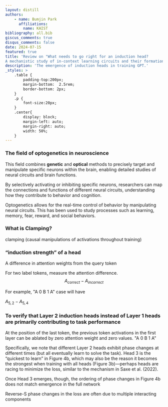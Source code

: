 ```yaml
---
layout: distill
authors: 
    - name: Bumjin Park
      affiliations:
        name: KAIST
bibliography: all.bib
giscus_comments: true
disqus_comments: false
date: 2024-07-15
featured: true
title: 'Review on "What needs to go right for an induction head?
A mechanistic study of in-context learning circuits and their formation"'
description: 'The emergence of induction heads in training GPT.'
_styles: >
    .table {
        padding-top:200px;
        margin-bottom:  2.5rem;
        border-bottom: 2px;
    }
    .p {
        font-size:20px;
    }
    .center{
        display: block;
        margin-left: auto;
        margin-right: auto;
        width: 50%;
    }
---
```





### The field of optogenetics in neuroscience

This field combines **genetic** and **optical** methods to precisely target and manipulate specific neurons within the brain, enabling detailed studies of neural circuits and brain functions.

By selectively activating or inhibiting specific neurons, researchers can map the connections and functions of different neural circuits, understanding how they contribute to behavior and cognition.

Optogenetics allows for the real-time control of behavior by manipulating neural circuits. This has been used to study processes such as learning, memory, fear, reward, and social behaviors.

### What is Clamping? 
clamping (causal manipulations of activations throughout training)

### “induction strength” of a head
A difference in attention weights from the query token

For two label tokens, measure the attention difference. 
$$ 
A_{correct} - A_{incorrect} 
$$ 

For example, "A 0 B 1 A" case will have 

$A_{5,2} - A_{5,4}$

### To verify that Layer 2 induction heads instead of Layer 1 heads are primarily contributing to task performance

At the position of the last token, the previous token activations in the first layer can be ablated by zero attention weight and zero values.
"A 0 B 1 A"


Specifically, we note that different Layer 2 heads exhibit phase changes at
different times (but all eventually learn to solve the task).
Head 3 is the “quickest to learn” in Figure 4b, which may
also be the reason it becomes the strongest when training
with all heads (Figure 3b)—perhaps heads are racing to
minimize the loss, similar to the mechanism in Saxe et al.
(2022).

Once Head 3 emerges, though, the ordering of phase
changes in Figure 4b does not match emergence in the full
network


Reverse-S phase changes in the loss are often due to multiple interacting components